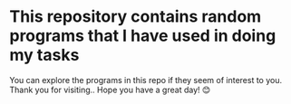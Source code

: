 <h1>This repository contains random programs that I have used in doing my tasks</h1>    
You can explore the programs in this repo if they seem of interest to you.  
Thank you for visiting..  Hope you have a great day! 😊
